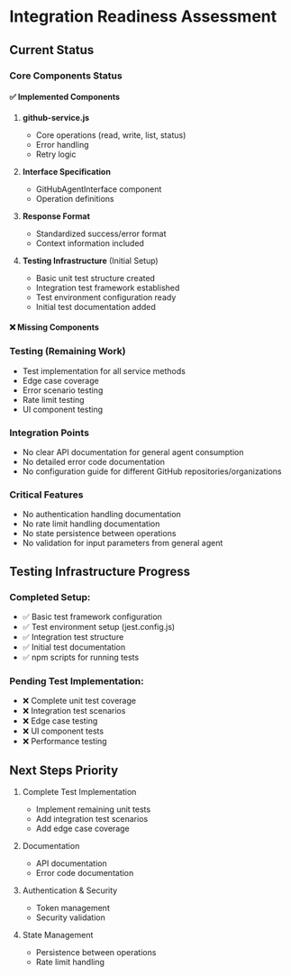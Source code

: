 # Integration Readiness Assessment

## Current Status

### Core Components Status

#### ✅ Implemented Components

1. **github-service.js**
   - Core operations (read, write, list, status)
   - Error handling
   - Retry logic

2. **Interface Specification**
   - GitHubAgentInterface component
   - Operation definitions

3. **Response Format**
   - Standardized success/error format
   - Context information included

4. **Testing Infrastructure** (Initial Setup)
   - Basic unit test structure created
   - Integration test framework established
   - Test environment configuration ready
   - Initial test documentation added

#### ❌ Missing Components

### Testing (Remaining Work)
- Test implementation for all service methods
- Edge case coverage
- Error scenario testing
- Rate limit testing
- UI component testing

### Integration Points
- No clear API documentation for general agent consumption
- No detailed error code documentation
- No configuration guide for different GitHub repositories/organizations

### Critical Features
- No authentication handling documentation
- No rate limit handling documentation
- No state persistence between operations
- No validation for input parameters from general agent

## Testing Infrastructure Progress

### Completed Setup:
- ✅ Basic test framework configuration
- ✅ Test environment setup (jest.config.js)
- ✅ Integration test structure
- ✅ Initial test documentation
- ✅ npm scripts for running tests

### Pending Test Implementation:
- ❌ Complete unit test coverage
- ❌ Integration test scenarios
- ❌ Edge case testing
- ❌ UI component tests
- ❌ Performance testing

## Next Steps Priority

1. Complete Test Implementation
   - Implement remaining unit tests
   - Add integration test scenarios
   - Add edge case coverage

2. Documentation
   - API documentation
   - Error code documentation

3. Authentication & Security
   - Token management
   - Security validation

4. State Management
   - Persistence between operations
   - Rate limit handling
